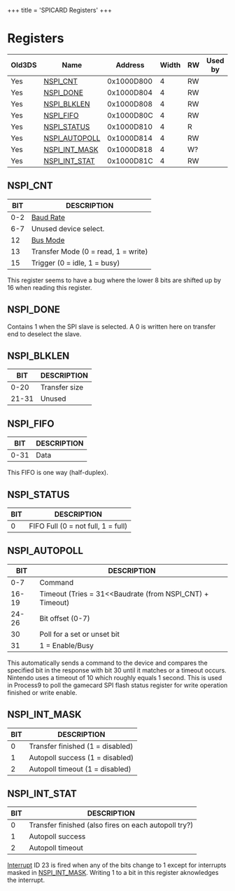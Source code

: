 +++
title = 'SPICARD Registers'
+++

# Registers

| Old3DS | Name                                       | Address    | Width | RW  | Used by |
|--------|--------------------------------------------|------------|-------|-----|---------|
| Yes    | [NSPI_CNT](#NSPI_CNT "wikilink")           | 0x1000D800 | 4     | RW  |         |
| Yes    | [NSPI_DONE](#NSPI_DONE "wikilink")         | 0x1000D804 | 4     | RW  |         |
| Yes    | [NSPI_BLKLEN](#NSPI_BLKLEN "wikilink")     | 0x1000D808 | 4     | RW  |         |
| Yes    | [NSPI_FIFO](#NSPI_FIFO "wikilink")         | 0x1000D80C | 4     | RW  |         |
| Yes    | [NSPI_STATUS](#NSPI_STATUS "wikilink")     | 0x1000D810 | 4     | R   |         |
| Yes    | [NSPI_AUTOPOLL](#NSPI_AUTOPOLL "wikilink") | 0x1000D814 | 4     | RW  |         |
| Yes    | [NSPI_INT_MASK](#NSPI_INT_MASK "wikilink") | 0x1000D818 | 4     | W?  |         |
| Yes    | [NSPI_INT_STAT](#NSPI_INT_STAT "wikilink") | 0x1000D81C | 4     | RW  |         |

## NSPI_CNT

| BIT | DESCRIPTION                                                 |
|-----|-------------------------------------------------------------|
| 0-2 | [Baud Rate](Filesystem_services#CardSpiBaudRate "wikilink") |
| 6-7 | Unused device select.                                       |
| 12  | [Bus Mode](Filesystem_services#CardSpiBusMode "wikilink")   |
| 13  | Transfer Mode (0 = read, 1 = write)                         |
| 15  | Trigger (0 = idle, 1 = busy)                                |

This register seems to have a bug where the lower 8 bits are shifted up
by 16 when reading this register.

## NSPI_DONE

Contains 1 when the SPI slave is selected. A 0 is written here on
transfer end to deselect the slave.

## NSPI_BLKLEN

| BIT   | DESCRIPTION   |
|-------|---------------|
| 0-20  | Transfer size |
| 21-31 | Unused        |

## NSPI_FIFO

| BIT  | DESCRIPTION |
|------|-------------|
| 0-31 | Data        |

This FIFO is one way (half-duplex).

## NSPI_STATUS

| BIT | DESCRIPTION                        |
|-----|------------------------------------|
| 0   | FIFO Full (0 = not full, 1 = full) |

## NSPI_AUTOPOLL

| BIT   | DESCRIPTION                                                |
|-------|------------------------------------------------------------|
| 0-7   | Command                                                    |
| 16-19 | Timeout (Tries = 31\<\<Baudrate (from NSPI_CNT) + Timeout) |
| 24-26 | Bit offset (0-7)                                           |
| 30    | Poll for a set or unset bit                                |
| 31    | 1 = Enable/Busy                                            |

This automatically sends a command to the device and compares the
specified bit in the response with bit 30 until it matches or a timeout
occurs. Nintendo uses a timeout of 10 which roughly equals 1 second.
This is used in Process9 to poll the gamecard SPI flash status register
for write operation finished or write enable.

## NSPI_INT_MASK

| BIT | DESCRIPTION                      |
|-----|----------------------------------|
| 0   | Transfer finished (1 = disabled) |
| 1   | Autopoll success (1 = disabled)  |
| 2   | Autopoll timeout (1 = disabled)  |

## NSPI_INT_STAT

| BIT | DESCRIPTION                                          |
|-----|------------------------------------------------------|
| 0   | Transfer finished (also fires on each autopoll try?) |
| 1   | Autopoll success                                     |
| 2   | Autopoll timeout                                     |

[Interrupt](IRQ_Registers "wikilink") ID 23 is fired when any of the
bits change to 1 except for interrupts masked in
[NSPI_INT_MASK](#NSPI_INT_MASK "wikilink"). Writing 1 to a bit in this
register aknowledges the interrupt.